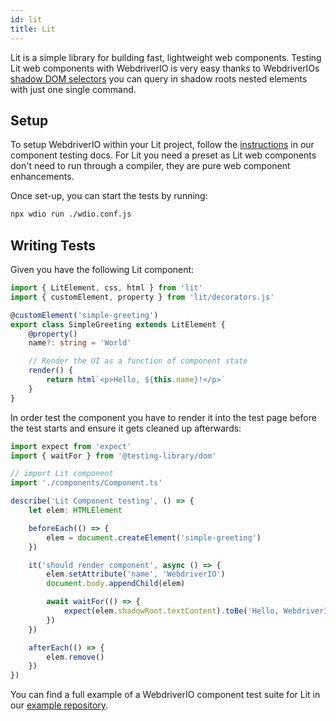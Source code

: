 ```yaml
---
id: lit
title: Lit
---
```


Lit is a simple library for building fast, lightweight web components. Testing Lit web components with WebdriverIO is very easy thanks to WebdriverIOs [shadow DOM selectors](http://localhost:3000/docs/selectors#deep-selectors) you can query in shadow roots nested elements with just one single command.

## Setup

To setup WebdriverIO within your Lit project, follow the [instructions](/docs/component-testing#set-up) in our component testing docs. For Lit you need a preset as Lit web components don't need to run through a compiler, they are pure web component enhancements.

Once set-up, you can start the tests by running:

```sh
npx wdio run ./wdio.conf.js
```

## Writing Tests

Given you have the following Lit component:

```ts title="./components/Component.ts"
import { LitElement, css, html } from 'lit'
import { customElement, property } from 'lit/decorators.js'

@customElement('simple-greeting')
export class SimpleGreeting extends LitElement {
    @property()
    name?: string = 'World'

    // Render the UI as a function of component state
    render() {
        return html`<p>Hello, ${this.name}!</p>`
    }
}
```

In order test the component you have to render it into the test page before the test starts and ensure it gets cleaned up afterwards:

```ts title="lit.test.js"
import expect from 'expect'
import { waitFor } from '@testing-library/dom'

// import Lit component
import './components/Component.ts'

describe('Lit Component testing', () => {
    let elem: HTMLElement

    beforeEach(() => {
        elem = document.createElement('simple-greeting')
    })

    it('should render component', async () => {
        elem.setAttribute('name', 'WebdriverIO')
        document.body.appendChild(elem)

        await waitFor(() => {
            expect(elem.shadowRoot.textContent).toBe('Hello, WebdriverIO!')
        })
    })

    afterEach(() => {
        elem.remove()
    })
})
```

You can find a full example of a WebdriverIO component test suite for Lit in our [example repository](https://github.com/webdriverio/component-testing-examples/tree/main/lit-typescript-vite).

